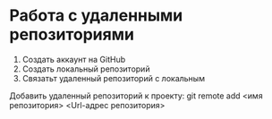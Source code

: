 # Работа с удаленными репозиториями
1. Создать аккаунт на GitHub
2. Создать локальный репозиторий
3. Связатьт удаленный репозиторий с локальным

Добавить удаленный репозиторий к проекту: git remote add <имя репозитория> <Url-адрес репозитория>